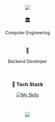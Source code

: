 <div align="center">
  <img src="https://capsule-render.vercel.app/api?type=blur&height=200&color=76819C&text=Jane&fontColor=f7f5f5&textBg=false&fontAlign=50&animation=twinkling&fontSize=55" 
</div>

<div align="center">
  
  ### 🏛️
  Computer Engineering <br>
  <br>
  
  ### 🤍
  Backend Developer
  <br>
  <br>
  <br>

  ### 🚀 Tech Stack
  [![My Skills](https://skillicons.dev/icons?i=java,spring,mysql,figma,unity,github,docker,discord)](https://skillicons.dev)
  <br>
  <br>
  <br>
  
  <img src="http://mazandi.herokuapp.com/api?handle=fls8379&theme=warm"/>
  

  </div>


<!--
**KJi0/KJi0** is a ✨ _special_ ✨ repository because its `README.md` (this file) appears on your GitHub profile.

Here are some ideas to get you started:

- 🔭 I’m currently working on ...
- 🌱 I’m currently learning ...
- 👯 I’m looking to collaborate on ...
- 🤔 I’m looking for help with ...
- 💬 Ask me about ...
- 📫 How to reach me: ...
- 😄 Pronouns: ...
- ⚡ Fun fact: ...
-->
